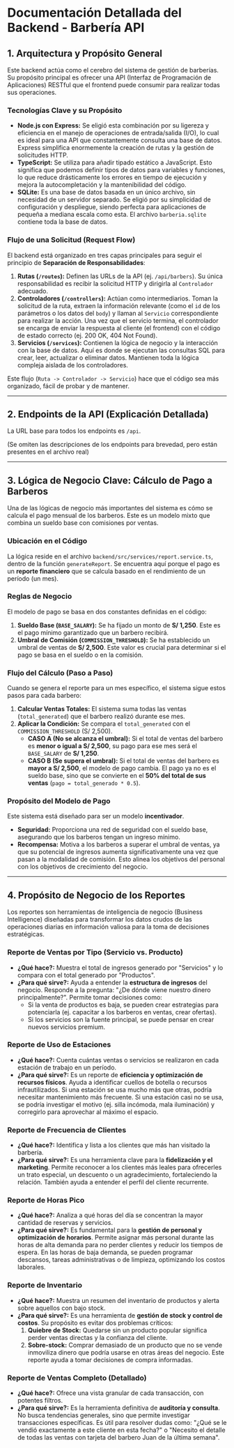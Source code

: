 # Documentación Detallada del Backend - Barbería API

## 1. Arquitectura y Propósito General

Este backend actúa como el cerebro del sistema de gestión de barberías. Su propósito principal es ofrecer una API (Interfaz de Programación de Aplicaciones) RESTful que el frontend puede consumir para realizar todas sus operaciones.

### Tecnologías Clave y su Propósito

- **Node.js con Express:** Se eligió esta combinación por su ligereza y eficiencia en el manejo de operaciones de entrada/salida (I/O), lo cual es ideal para una API que constantemente consulta una base de datos. Express simplifica enormemente la creación de rutas y la gestión de solicitudes HTTP.
- **TypeScript:** Se utiliza para añadir tipado estático a JavaScript. Esto significa que podemos definir tipos de datos para variables y funciones, lo que reduce drásticamente los errores en tiempo de ejecución y mejora la autocompletación y la mantenibilidad del código.
- **SQLite:** Es una base de datos basada en un único archivo, sin necesidad de un servidor separado. Se eligió por su simplicidad de configuración y despliegue, siendo perfecta para aplicaciones de pequeña a mediana escala como esta. El archivo `barberia.sqlite` contiene toda la base de datos.

### Flujo de una Solicitud (Request Flow)

El backend está organizado en tres capas principales para seguir el principio de **Separación de Responsabilidades**:

1.  **Rutas (`/routes`):** Definen las URLs de la API (ej. `/api/barbers`). Su única responsabilidad es recibir la solicitud HTTP y dirigirla al `Controlador` adecuado.
2.  **Controladores (`/controllers`):** Actúan como intermediarios. Toman la solicitud de la ruta, extraen la información relevante (como el `id` de los parámetros o los datos del `body`) y llaman al `Servicio` correspondiente para realizar la acción. Una vez que el servicio termina, el controlador se encarga de enviar la respuesta al cliente (el frontend) con el código de estado correcto (ej. 200 OK, 404 Not Found).
3.  **Servicios (`/services`):** Contienen la lógica de negocio y la interacción con la base de datos. Aquí es donde se ejecutan las consultas SQL para crear, leer, actualizar o eliminar datos. Mantienen toda la lógica compleja aislada de los controladores.

Este flujo (`Ruta -> Controlador -> Servicio`) hace que el código sea más organizado, fácil de probar y de mantener.

---

## 2. Endpoints de la API (Explicación Detallada)

La URL base para todos los endpoints es `/api`.

(Se omiten las descripciones de los endpoints para brevedad, pero están presentes en el archivo real)

---

## 3. Lógica de Negocio Clave: Cálculo de Pago a Barberos

Una de las lógicas de negocio más importantes del sistema es cómo se calcula el pago mensual de los barberos. Este es un modelo mixto que combina un sueldo base con comisiones por ventas.

### Ubicación en el Código

La lógica reside en el archivo `backend/src/services/report.service.ts`, dentro de la función `generateReport`. Se encuentra aquí porque el pago es un **reporte financiero** que se calcula basado en el rendimiento de un período (un mes).

### Reglas de Negocio

El modelo de pago se basa en dos constantes definidas en el código:

1.  **Sueldo Base (`BASE_SALARY`):** Se ha fijado un monto de **S/ 1,250**. Este es el pago mínimo garantizado que un barbero recibirá.
2.  **Umbral de Comisión (`COMMISSION_THRESHOLD`):** Se ha establecido un umbral de ventas de **S/ 2,500**. Este valor es crucial para determinar si el pago se basa en el sueldo o en la comisión.

### Flujo del Cálculo (Paso a Paso)

Cuando se genera el reporte para un mes específico, el sistema sigue estos pasos para cada barbero:

1.  **Calcular Ventas Totales:** El sistema suma todas las ventas (`total_generated`) que el barbero realizó durante ese mes.
2.  **Aplicar la Condición:** Se compara el `total_generated` con el `COMMISSION_THRESHOLD` (S/ 2,500).
    -   **CASO A (No se alcanza el umbral):** Si el total de ventas del barbero es **menor o igual a S/ 2,500**, su pago para ese mes será el `BASE_SALARY` de **S/ 1,250**.
    -   **CASO B (Se supera el umbral):** Si el total de ventas del barbero es **mayor a S/ 2,500**, el modelo de pago cambia. El pago ya no es el sueldo base, sino que se convierte en el **50% del total de sus ventas** (`pago = total_generado * 0.5`).

### Propósito del Modelo de Pago

Este sistema está diseñado para ser un modelo **incentivador**. 
- **Seguridad:** Proporciona una red de seguridad con el sueldo base, asegurando que los barberos tengan un ingreso mínimo.
- **Recompensa:** Motiva a los barberos a superar el umbral de ventas, ya que su potencial de ingresos aumenta significativamente una vez que pasan a la modalidad de comisión. Esto alinea los objetivos del personal con los objetivos de crecimiento del negocio.

---

## 4. Propósito de Negocio de los Reportes

Los reportes son herramientas de inteligencia de negocio (Business Intelligence) diseñadas para transformar los datos crudos de las operaciones diarias en información valiosa para la toma de decisiones estratégicas.

### Reporte de Ventas por Tipo (Servicio vs. Producto)
-   **¿Qué hace?:** Muestra el total de ingresos generado por "Servicios" y lo compara con el total generado por "Productos".
-   **¿Para qué sirve?:** Ayuda a entender la **estructura de ingresos** del negocio. Responde a la pregunta: "¿De dónde viene nuestro dinero principalmente?". Permite tomar decisiones como: 
    -   Si la venta de productos es baja, se pueden crear estrategias para potenciarla (ej. capacitar a los barberos en ventas, crear ofertas).
    -   Si los servicios son la fuente principal, se puede pensar en crear nuevos servicios premium.

### Reporte de Uso de Estaciones
-   **¿Qué hace?:** Cuenta cuántas ventas o servicios se realizaron en cada estación de trabajo en un período.
-   **¿Para qué sirve?:** Es un reporte de **eficiencia y optimización de recursos físicos**. Ayuda a identificar cuellos de botella o recursos infrautilizados. Si una estación se usa mucho más que otras, podría necesitar mantenimiento más frecuente. Si una estación casi no se usa, se podría investigar el motivo (ej. silla incómoda, mala iluminación) y corregirlo para aprovechar al máximo el espacio.

### Reporte de Frecuencia de Clientes
-   **¿Qué hace?:** Identifica y lista a los clientes que más han visitado la barbería.
-   **¿Para qué sirve?:** Es una herramienta clave para la **fidelización y el marketing**. Permite reconocer a los clientes más leales para ofrecerles un trato especial, un descuento o un agradecimiento, fortaleciendo la relación. También ayuda a entender el perfil del cliente recurrente.

### Reporte de Horas Pico
-   **¿Qué hace?:** Analiza a qué horas del día se concentran la mayor cantidad de reservas y servicios.
-   **¿Para qué sirve?:** Es fundamental para la **gestión de personal y optimización de horarios**. Permite asignar más personal durante las horas de alta demanda para no perder clientes y reducir los tiempos de espera. En las horas de baja demanda, se pueden programar descansos, tareas administrativas o de limpieza, optimizando los costos laborales.

### Reporte de Inventario
-   **¿Qué hace?:** Muestra un resumen del inventario de productos y alerta sobre aquellos con bajo stock.
-   **¿Para qué sirve?:** Es una herramienta de **gestión de stock y control de costos**. Su propósito es evitar dos problemas críticos: 
    1.  **Quiebre de Stock:** Quedarse sin un producto popular significa perder ventas directas y la confianza del cliente.
    2.  **Sobre-stock:** Comprar demasiado de un producto que no se vende inmoviliza dinero que podría usarse en otras áreas del negocio. Este reporte ayuda a tomar decisiones de compra informadas.

### Reporte de Ventas Completo (Detallado)
-   **¿Qué hace?:** Ofrece una vista granular de cada transacción, con potentes filtros.
-   **¿Para qué sirve?:** Es la herramienta definitiva de **auditoría y consulta**. No busca tendencias generales, sino que permite investigar transacciones específicas. Es útil para resolver dudas como: "¿Qué se le vendió exactamente a este cliente en esta fecha?" o "Necesito el detalle de todas las ventas con tarjeta del barbero Juan de la última semana".